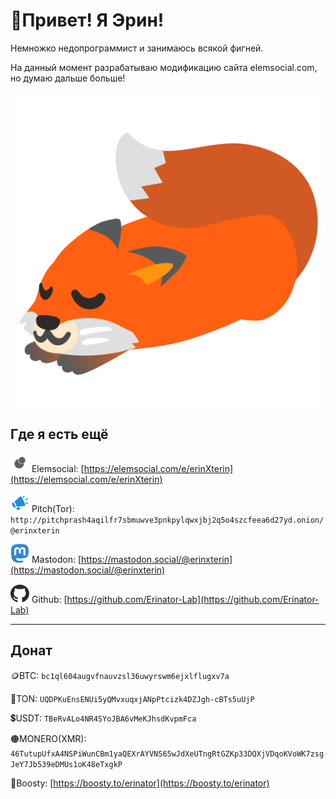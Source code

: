 # 👋Привет! Я Эрин!

Немножко недопрограммист и занимаюсь всякой фигней.

На данный момент разрабатываю модификацию сайта elemsocial.com, но думаю дальше больше!

![Nya](icons/FoxBread.png)

## Где я есть ещё

![Elem](icons/Elem.svg) Elemsocial: [https://elemsocial.com/e/erinXterin](https://elemsocial.com/e/erinXterin)

![Pitch](icons/Pitch.svg) Pitch(Tor): ```http://pitchprash4aqilfr7sbmuwve3pnkpylqwxjbj2q5o4szcfeea6d27yd.onion/@erinxterin```

![Mas](icons/Mas.svg) Mastodon: [https://mastodon.social/@erinxterin](https://mastodon.social/@erinxterin)

![Git](icons/Git.svg) Github: [https://github.com/Erinator-Lab](https://github.com/Erinator-Lab)

---
## Донат
🪙BTC: ```bc1ql604augvfnauvzsl36uwyrswm6ejxlflugxv7a```

💎TON: ```UQDPKuEnsENUi5yQMvxuqxjANpPtcizk4DZJgh-cBTs5uUjP```

💲USDT: ```TBeRvALo4NR4SYoJBA6vMeKJhsdKvpmFca```

🟠MONERO(XMR): ```46TutupUfxA4NSPiWunCBm1yaQEXrAYVNS65wJdXeUTngRtGZKp33DQXjVDqoKVoWK7zsgJeY7Jb539eDMUs1oK48eTxgkP```

🧡Boosty: [https://boosty.to/erinator](https://boosty.to/erinator)
